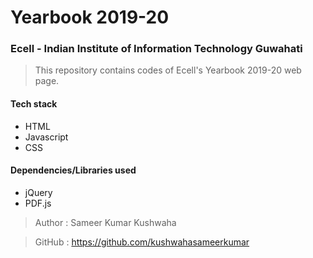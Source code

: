 # Yearbook 2019-20
### Ecell - Indian Institute of Information Technology Guwahati

> This repository contains codes of Ecell's Yearbook 2019-20 web page.

#### Tech stack
- HTML
- Javascript
- CSS

#### Dependencies/Libraries used
- jQuery
- PDF.js

> Author : Sameer Kumar Kushwaha

> GitHub : https://github.com/kushwahasameerkumar
